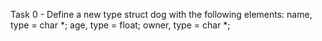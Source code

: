 Task 0 - Define a new type struct dog with the following elements: name,            type = char *; age, type = float; owner, type = char *;
